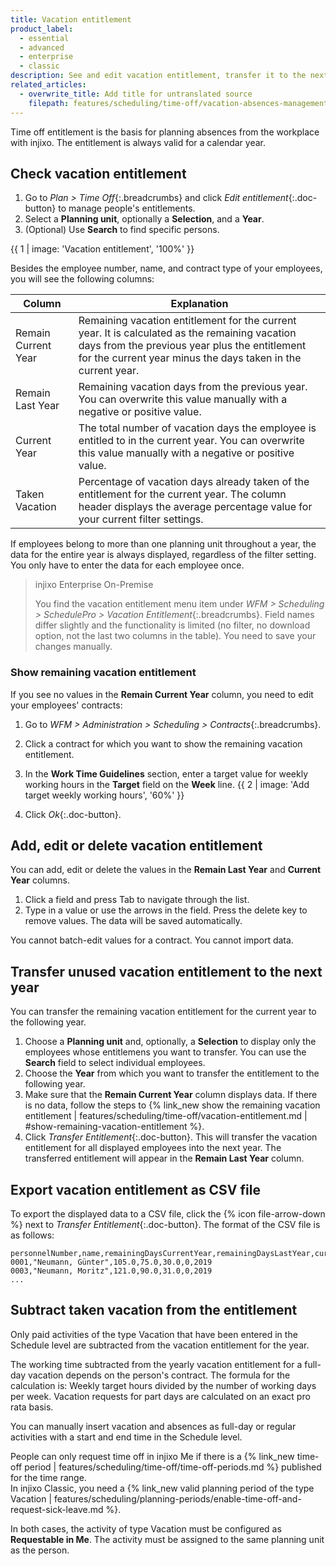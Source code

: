 ```yaml
---
title: Vacation entitlement
product_label:
  - essential
  - advanced
  - enterprise
  - classic
description: See and edit vacation entitlement, transfer it to the next year, and export vacation entitlement data as a CSV file.
related_articles:
  - overwrite_title: Add title for untranslated source
    filepath: features/scheduling/time-off/vacation-absences-management.md
---
```


Time off entitlement is the basis for planning absences from the workplace with injixo. The entitlement is always valid for a calendar year.

## Check vacation entitlement

1. Go to _Plan > Time Off_{:.breadcrumbs} and click _Edit entitlement_{:.doc-button} to manage people's entitlements.
2. Select a **Planning unit**, optionally a **Selection**, and a **Year**.
3. (Optional) Use **Search** to find specific persons.

{{ 1 | image: 'Vacation entitlement', '100%' }}

Besides the employee number, name, and contract type of your employees, you will see the following columns:

<style>
table th:first-of-type {
    width: 20%;
}
table th:nth-of-type(2) {
    width: 80%;
}
</style>

| Column              | Explanation                                                                                                                                                                                                                                            |
| ------------------- | -------------------------------------------------------------------------------------------------------------------------------------------------------------------------------------------------------------------------------------------------- |
| Remain Current Year | Remaining vacation entitlement for the current year. It is calculated as the remaining vacation days from the previous year plus the entitlement for the current year minus the days taken in the current year. |
| Remain Last Year    | Remaining vacation days from the previous year. You can overwrite this value manually with a negative or positive value.                                                                                                                 |
| Current Year        | The total number of vacation days the employee is entitled to in the current year. You can overwrite this value manually with a negative or positive value.                                                                                        |
| Taken Vacation      | Percentage of vacation days already taken of the entitlement for the current year. The column header displays the average percentage value for your current filter settings.                                                              |

If employees belong to more than one planning unit throughout a year, the data for the entire year is always displayed, regardless of the filter setting. You only have to enter the data for each employee once.

> injixo Enterprise On-Premise
>
> You find the vacation entitlement menu item under _WFM > Scheduling > SchedulePro > Vacation Entitlement_{:.breadcrumbs}. Field names differ slightly and the functionality is limited (no filter, no download option, not the last two columns in the table). You need to save your changes manually.

### Show remaining vacation entitlement

If you see no values in the **Remain Current Year** column, you need to edit your employees' contracts:

1. Go to _WFM > Administration > Scheduling > Contracts_{:.breadcrumbs}.
2. Click a contract for which you want to show the remaining vacation entitlement.
3. In the **Work Time Guidelines** section, enter a target value for weekly working hours in the **Target** field on the **Week** line.
   {{ 2 | image: 'Add target weekly working hours', '60%' }}

4. Click _Ok_{:.doc-button}.

## Add, edit or delete vacation entitlement

You can add, edit or delete the values in the **Remain Last Year** and **Current Year** columns.

1. Click a field and press Tab to navigate through the list.
2. Type in a value or use the arrows in the field. Press the delete key to remove values. The data will be saved automatically.

You cannot batch-edit values for a contract. You cannot import data.

## Transfer unused vacation entitlement to the next year

You can transfer the remaining vacation entitlement for the current year to the following year.

1. Choose a **Planning unit** and, optionally, a **Selection** to display only the employees whose entitlemens you want to transfer. You can use the **Search** field to select individual employees.
2. Choose the **Year** from which you want to transfer the entitlement to the following year.
3. Make sure that the **Remain Current Year** column displays data. If there is no data, follow the steps to {% link_new show the remaining vacation entitlement | features/scheduling/time-off/vacation-entitlement.md | #show-remaining-vacation-entitlement %}.
4. Click _Transfer Entitlement_{:.doc-button}. This will transfer the vacation entitlement for all displayed employees into the next year. The transferred entitlement will appear in the **Remain Last Year** column.

## Export vacation entitlement as CSV file

To export the displayed data to a CSV file, click the {% icon file-arrow-down %} next to _Transfer Entitlement_{:.doc-button}. The format of the CSV file is as follows:

```
personnelNumber,name,remainingDaysCurrentYear,remainingDaysLastYear,currentYear,percentTaken,year
0001,"Neumann, Günter",105.0,75.0,30.0,0,2019
0003,"Neumann, Moritz",121.0,90.0,31.0,0,2019
...
```

## Subtract taken vacation from the entitlement

Only paid activities of the type Vacation that have been entered in the Schedule level are subtracted from the vacation entitlement for the year.

The working time subtracted from the yearly vacation entitlement for a full-day vacation depends on the person's contract. The formula for the calculation is: Weekly target hours divided by the number of working days per week. Vacation requests for part days are calculated on an exact pro rata basis.

You can manually insert vacation and absences as full-day or regular activities with a start and end time in the Schedule level.

People can only request time off in injixo Me if there is a {% link_new time-off period | features/scheduling/time-off/time-off-periods.md %} published for the time range.  
In injixo Classic, you need a {% link_new valid planning period of the type Vacation | features/scheduling/planning-periods/enable-time-off-and-request-sick-leave.md %}.

In both cases, the activity of type Vacation must be configured as **Requestable in Me**. The activity must be assigned to the same planning unit as the person.
